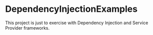 # DependencyInjectionExamples
This project is just to exercise with Dependency Injection and Service Provider frameworks.
